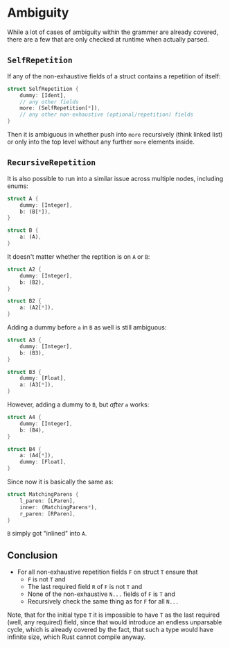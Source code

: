 # Ambiguity

While a lot of cases of ambiguity within the grammer are already covered, there are a few that are only checked at runtime when actually parsed.

## `SelfRepetition`

If any of the non-exhaustive fields of a struct contains a repetition of itself:

```rs
struct SelfRepetition {
    dummy: [Ident],
    // any other fields
    more: (SelfRepetition[*]),
    // any other non-exhaustive (optional/repetition) fields
}
```

Then it is ambiguous in whether push into `more` recursively (think linked list) or only into the top level without any further `more` elements inside.

## `RecursiveRepetition`

It is also possible to run into a similar issue across multiple nodes, including enums:

```rs
struct A {
    dummy: [Integer],
    b: (B[*]),
}

struct B {
    a: (A),
}
```

It doesn't matter whether the reptition is on `A` or `B`:

```rs
struct A2 {
    dummy: [Integer],
    b: (B2),
}

struct B2 {
    a: (A2[*]),
}
```

Adding a dummy before `a` in `B` as well is still ambiguous:

```rs
struct A3 {
    dummy: [Integer],
    b: (B3),
}

struct B3 {
    dummy: [Float],
    a: (A3[*]),
}
```

However, adding a dummy to `B`, but *after* `a` works:

```rs
struct A4 {
    dummy: [Integer],
    b: (B4),
}

struct B4 {
    a: (A4[*]),
    dummy: [Float],
}
```

Since now it is basically the same as:

```rs
struct MatchingParens {
    l_paren: [LParen],
    inner: (MatchingParens*),
    r_paren: [RParen],
}
```

`B` simply got "inlined" into `A`.

## Conclusion

- For all non-exhaustive repetition fields `F` on struct `T` ensure that
  - `F` is not `T` and
  - The last required field `R` of `F` is not `T` and
  - None of the non-exhaustive `N...` fields of `F` is `T` and
  - Recursively check the same thing as for `F` for all `N...`

Note, that for the initial type `T` it is impossible to have `T` as the last required (well, any required) field, since that would introduce an endless unparsable cycle, which is already covered by the fact, that such a type would have infinite size, which Rust cannot compile anyway.
